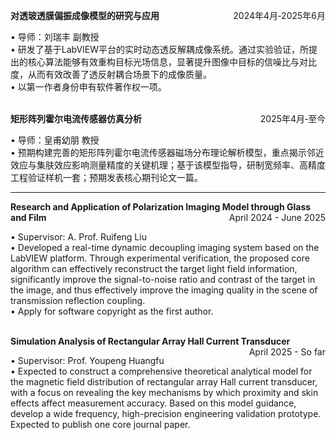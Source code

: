 <p style="text-align:left;"><b>对透玻透膜偏振成像模型的研究与应用</b><span style="float:right;">2024年4月‑2025年6月</span></p>
• 导师：刘瑞丰 副教授 <br>
• 研发了基于LabVIEW平台的实时动态透反解耦成像系统。通过实验验证，所提出的核心算法能够有效重构目标光场信息，显著提升图像中目标的信噪比与对比度，从而有效改善了透反射耦合场景下的成像质量。 <br>
• 以第一作者身份申有软件著作权一项。 <br>
 <br>
<p style="text-align:left;"><b>矩形阵列霍尔电流传感器仿真分析</b><span style="float:right;">2025年4月‑至今</span></p>
• 导师：皇甫幼朋 教授 <br>
• 预期构建完善的矩形阵列霍尔电流传感器磁场分布理论解析模型，重点揭示邻近效应与集肤效应影响测量精度的关键机理；基于该模型指导，研制宽频率、高精度工程验证样机一套；预期发表核心期刊论文一篇。<br>

---

<p style="text-align:left;"><b>Research and Application of Polarization Imaging Model through Glass and Film</b><span style="float:right;">April 2024 - June 2025</span></p>
• Supervisor: A. Prof. Ruifeng Liu<br>
• Developed a real-time dynamic decoupling imaging system based on the LabVIEW platform. Through experimental verification, the proposed core algorithm can effectively reconstruct the target light field information, significantly improve the signal-to-noise ratio and contrast of the target in the image, and thus effectively improve the imaging quality in the scene of transmission reflection coupling.  <br>
• Apply for software copyright as the first author.  <br>
 <br>
<p style="text-align:left;"><b>Simulation Analysis of Rectangular Array Hall Current Transducer</b><span style="float:right;">April 2025 - So far</span></p>
• Supervisor: Prof. Youpeng Huangfu <br>
• Expected to construct a comprehensive theoretical analytical model for the magnetic field distribution of rectangular array Hall current transducer, with a focus on revealing the key mechanisms by which proximity and skin effects affect measurement accuracy. Based on this model guidance, develop a wide frequency, high-precision engineering validation prototype. Expected to publish one core journal paper. <br>